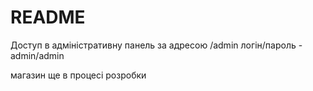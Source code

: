 # README

Доступ в адміністративну панель за адресою /admin
логін/пароль - admin/admin

магазин ще в процесі розробки
